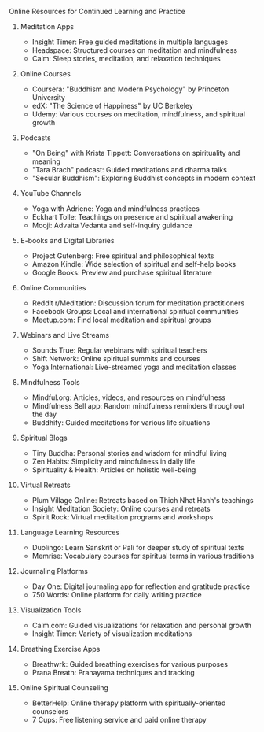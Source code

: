 Online Resources for Continued Learning and Practice

1. Meditation Apps
   - Insight Timer: Free guided meditations in multiple languages
   - Headspace: Structured courses on meditation and mindfulness
   - Calm: Sleep stories, meditation, and relaxation techniques

2. Online Courses
   - Coursera: "Buddhism and Modern Psychology" by Princeton University
   - edX: "The Science of Happiness" by UC Berkeley
   - Udemy: Various courses on meditation, mindfulness, and spiritual growth

3. Podcasts
   - "On Being" with Krista Tippett: Conversations on spirituality and meaning
   - "Tara Brach" podcast: Guided meditations and dharma talks
   - "Secular Buddhism": Exploring Buddhist concepts in modern context

4. YouTube Channels
   - Yoga with Adriene: Yoga and mindfulness practices
   - Eckhart Tolle: Teachings on presence and spiritual awakening
   - Mooji: Advaita Vedanta and self-inquiry guidance

5. E-books and Digital Libraries
   - Project Gutenberg: Free spiritual and philosophical texts
   - Amazon Kindle: Wide selection of spiritual and self-help books
   - Google Books: Preview and purchase spiritual literature

6. Online Communities
   - Reddit r/Meditation: Discussion forum for meditation practitioners
   - Facebook Groups: Local and international spiritual communities
   - Meetup.com: Find local meditation and spiritual groups

7. Webinars and Live Streams
   - Sounds True: Regular webinars with spiritual teachers
   - Shift Network: Online spiritual summits and courses
   - Yoga International: Live-streamed yoga and meditation classes

8. Mindfulness Tools
   - Mindful.org: Articles, videos, and resources on mindfulness
   - Mindfulness Bell app: Random mindfulness reminders throughout the day
   - Buddhify: Guided meditations for various life situations

9. Spiritual Blogs
   - Tiny Buddha: Personal stories and wisdom for mindful living
   - Zen Habits: Simplicity and mindfulness in daily life
   - Spirituality & Health: Articles on holistic well-being

10. Virtual Retreats
    - Plum Village Online: Retreats based on Thich Nhat Hanh's teachings
    - Insight Meditation Society: Online courses and retreats
    - Spirit Rock: Virtual meditation programs and workshops

11. Language Learning Resources
    - Duolingo: Learn Sanskrit or Pali for deeper study of spiritual texts
    - Memrise: Vocabulary courses for spiritual terms in various traditions

12. Journaling Platforms
    - Day One: Digital journaling app for reflection and gratitude practice
    - 750 Words: Online platform for daily writing practice

13. Visualization Tools
    - Calm.com: Guided visualizations for relaxation and personal growth
    - Insight Timer: Variety of visualization meditations

14. Breathing Exercise Apps
    - Breathwrk: Guided breathing exercises for various purposes
    - Prana Breath: Pranayama techniques and tracking

15. Online Spiritual Counseling
    - BetterHelp: Online therapy platform with spiritually-oriented counselors
    - 7 Cups: Free listening service and paid online therapy